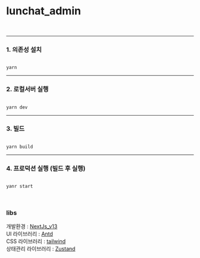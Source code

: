 # lunchat_admin
<br>

---

### 1. 의존성 설치
```

yarn

```

---

### 2. 로컬서버 실행
```

yarn dev

```

---

### 3. 빌드

```

yarn build

```
---

### 4. 프로덕션 실행 (빌드 후 실행)
``` 

yanr start

```

<br>

### libs<br>

개발환경 : [NextJs_v13](https://nextjs.org/)
<br>
UI 라이브러리 : [Antd](https://ant.design/components/overview/)
<br>
CSS 라이브러리 : [tailwind](https://tailwindcss.com/)
<br>
상태관리 라이브러리 : [Zustand](https://zustand-demo.pmnd.rs/)

